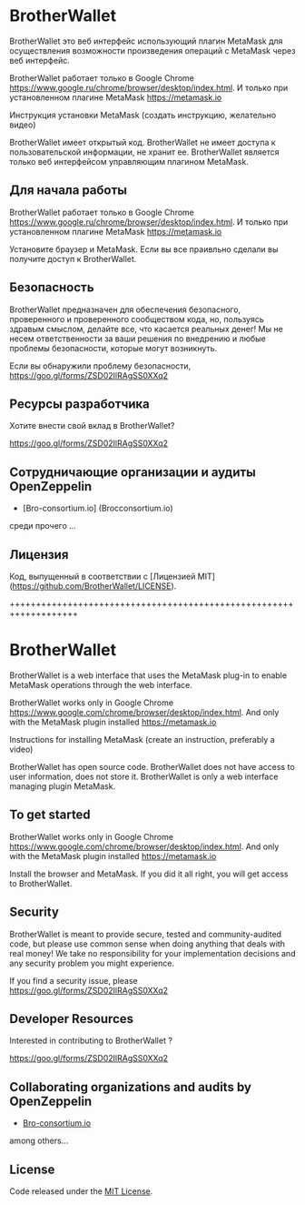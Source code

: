 # BrotherWallet

BrotherWallet это веб интерфейс использующий плагин MetaMask для осуществления возможности произведения операций с MetaMask через веб интерфейс.

BrotherWallet работает только в Google Chrome https://www.google.ru/chrome/browser/desktop/index.html.
И только при установленном плагине MetaMask https://metamask.io

Инструкция установки MetaMask (создать инструкцию, желательно видео)

BrotherWallet имеет открытый код. BrotherWallet не имеет доступа к пользовательской информации, не хранит ее. BrotherWallet является только веб интерфейсом управляющим плагином MetaMask.

## Для начала работы

BrotherWallet работает только в Google Chrome https://www.google.ru/chrome/browser/desktop/index.html.
И только при установленном плагине MetaMask https://metamask.io

Установите браузер и MetaMask. Если вы все праивльно сделали вы получите доступ к BrotherWallet.


## Безопасность
BrotherWallet предназначен для обеспечения безопасного, проверенного и проверенного сообществом кода, но, пользуясь здравым смыслом, делайте все, что касается реальных денег! Мы не несем ответственности за ваши решения по внедрению и любые проблемы безопасности, которые могут возникнуть.

Если вы обнаружили проблему безопасности, https://goo.gl/forms/ZSD02IlRAgSS0XXq2

## Ресурсы разработчика

Хотите внести свой вклад в BrotherWallet?

https://goo.gl/forms/ZSD02IlRAgSS0XXq2

## Сотрудничающие организации и аудиты OpenZeppelin
- [Bro-consortium.io] (Brocconsortium.io)


среди прочего ...


## Лицензия
Код, выпущенный в соответствии с [Лицензией MIT] (https://github.com/BrotherWallet/LICENSE).


+++++++++++++++++++++++++++++++++++++++++++++++++++++++++++++++++++




# BrotherWallet

BrotherWallet is a web interface that uses the MetaMask plug-in to enable MetaMask operations through the web interface.

BrotherWallet works only in Google Chrome https://www.google.com/chrome/browser/desktop/index.html.
And only with the MetaMask plugin installed https://metamask.io

Instructions for installing MetaMask (create an instruction, preferably a video)

BrotherWallet has open source code. BrotherWallet does not have access to user information, does not store it. BrotherWallet is only a web interface managing plugin MetaMask.

## To get started

BrotherWallet works only in Google Chrome https://www.google.com/chrome/browser/desktop/index.html.
And only with the MetaMask plugin installed https://metamask.io

Install the browser and MetaMask. If you did it all right, you will get access to BrotherWallet.



## Security
BrotherWallet is meant to provide secure, tested and community-audited code, but please use common sense when doing anything that deals with real money! We take no responsibility for your implementation decisions and any security problem you might experience.

If you find a security issue, please https://goo.gl/forms/ZSD02IlRAgSS0XXq2

## Developer Resources

Interested in contributing to BrotherWallet ?

https://goo.gl/forms/ZSD02IlRAgSS0XXq2

## Collaborating organizations and audits by OpenZeppelin
- [Bro-consortium.io](Bro-consortium.io)


among others...


## License
Code released under the [MIT License](https://github.com/BrotherWallet/LICENSE).

